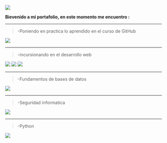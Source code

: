 ![](https://imgurl.me/images/2020/05/31/logo50b16b3d1cd7260f.png)

**Bievenido a mi portafolio, en este momento me encuentro :** 

------------

> -Poniendo en practica lo aprendido en el curso de GitHub 
<img src="https://img.icons8.com/ios-filled/20/000000/github.png"/>

------------

> -incursionando en el desarrollo web 

<img src="https://img.icons8.com/color/30/000000/html-5.png"/> <img src="https://img.icons8.com/color/30/000000/css3.png"/> <img src="https://img.icons8.com/color/30/000000/javascript.png"/>

------------


> -Fundamentos de bases de datos  
<img src="https://img.icons8.com/ios/44/000000/mysql-logo.png"/>

------------


> -Seguridad informatica 
<img src="https://img.icons8.com/color/30/000000/security-checked.png"/>

------------


> -Python 
<img src="https://img.icons8.com/color/30/000000/python.png"/>




